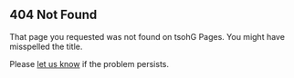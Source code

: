 ## 404 Not Found

That page you requested was not found on tsohG Pages. You might have misspelled the title.

Please [let us know](http://github.com/tsohG-Inc/tsohG/pulls "tsohG Pull Requests") if the problem persists.

